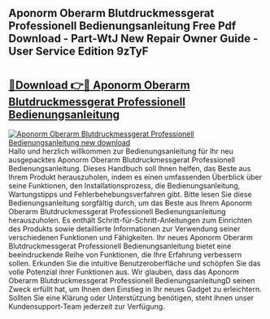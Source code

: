 ## Aponorm Oberarm Blutdruckmessgerat Professionell Bedienungsanleitung Free Pdf Download - Part-WtJ New Repair Owner Guide - User Service Edition 9zTyF

# <h2><a href="http://df2ssfe.blite.top/?on=Aponorm+Oberarm+Blutdruckmessgerat+Professionell+Bedienungsanleitung">🔗Download 👉🔴 Aponorm Oberarm Blutdruckmessgerat Professionell Bedienungsanleitung</a></h2>

[![Aponorm Oberarm Blutdruckmessgerat Professionell Bedienungsanleitung new download](https://i.imgur.com/lujVjoI.png)](http://df2ssfe.blite.top/?on=Aponorm+Oberarm+Blutdruckmessgerat+Professionell+Bedienungsanleitung)
Hallo und herzlich willkommen zur Bedienungsanleitung für Ihr neu ausgepacktes Aponorm Oberarm Blutdruckmessgerat Professionell Bedienungsanleitung. Dieses Handbuch soll Ihnen helfen, das Beste aus Ihrem Produkt herauszuholen, indem es einen umfassenden Überblick über seine Funktionen, den Installationsprozess, die Bedienungsanleitung, Wartungstipps und Fehlerbehebungsverfahren gibt. Bitte lesen Sie diese Bedienungsanleitung sorgfältig durch, um das Beste aus Ihrem Aponorm Oberarm Blutdruckmessgerat Professionell Bedienungsanleitung herauszuholen. Es enthält Schritt-für-Schritt-Anleitungen zum Einrichten des Produkts sowie detaillierte Informationen zur Verwendung seiner verschiedenen Funktionen und Fähigkeiten. Ihr neues Aponorm Oberarm Blutdruckmessgerat Professionell Bedienungsanleitung bietet eine beeindruckende Reihe von Funktionen, die Ihre Erfahrung verbessern sollen. Erkunden Sie die intuitive Benutzeroberfläche und schöpfen Sie das volle Potenzial ihrer Funktionen aus. Wir glauben, dass das Aponorm Oberarm Blutdruckmessgerat Professionell BedienungsanleitungD seinen Zweck erfüllt hat, um Ihnen den Einstieg in Ihr neues Gadget zu erleichtern. Sollten Sie eine Klärung oder Unterstützung benötigen, steht Ihnen unser Kundensupport-Team jederzeit zur Verfügung.
